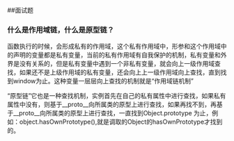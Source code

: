 ##面试题

### 什么是作用域链，什么是原型链？
函数执行的时候，会形成私有的作用域，这个私有作用域中，形参和这个作用域中的声明的变量都是私有变量，当前的私有作用域有自我保护的机制，私有变量和外界是没有关系的，但是私有变量中遇到一个非私有变量，就会向上一级作用域查找，如果还不是上级作用域的私有变量，还会向上上一级作用域向上查找，直到找到window为止。这种变量一层层向上查找的机制就是“作用域链机制”

“原型链”它也是一种查找机制，实例首先在自己的私有属性中进行查找，如果私有属性中没有，则基于__proto__向所属类的原型上进行查找，如果再找不到，再基于__proto__向所属类的原型上进行查找，一直找到Object.prototype 为止，例如：object.hasOwnPrototype(),就是调取的Object的hasOwnPrototype才找到的。